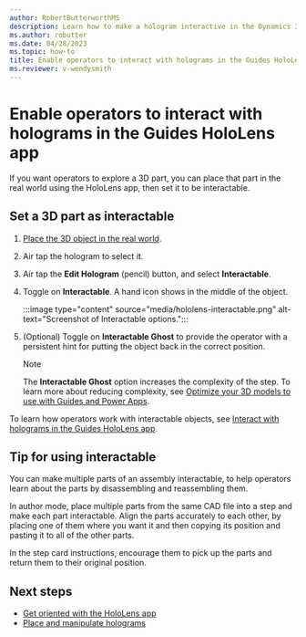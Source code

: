 ```yaml
---
author: RobertButterworthMS
description: Learn how to make a hologram interactive in the Dynamics 365 Guides HoloLens app
ms.author: robutter
ms.date: 04/28/2023
ms.topic: how-to
title: Enable operators to interact with holograms in the Guides HoloLens app
ms.reviewer: v-wendysmith
---
```


# Enable operators to interact with holograms in the Guides HoloLens app

If you want operators to explore a 3D part, you can place that part in the real world using the HoloLens app, then set it to be interactable.

## Set a 3D part as interactable

1. [Place the 3D object in the real world](hololens-app-place-holograms.md).

1. Air tap the hologram to select it.

1. Air tap the **Edit Hologram** (pencil) button, and select **Interactable**.

1. Toggle on **Interactable**. A hand icon shows in the middle of the object.

   :::image type="content" source="media/hololens-interactable.png" alt-text="Screenshot of Interactable options.":::

1. (Optional) Toggle on **Interactable Ghost** to provide the operator with a persistent hint for putting the object back in the correct position.

   > [!NOTE]
   > The **Interactable Ghost** option increases the complexity of the step. To learn more about reducing complexity, see [Optimize your 3D models to use with Guides and Power Apps](/dynamics365/mixed-reality/guides/3d-content-guidelines/optimize-models).

To learn how operators work with interactable objects, see [Interact with holograms in the Guides HoloLens app](operator-holograms.md#interact-with-holograms-in-the-guides-hololens-app).

## Tip for using interactable

You can make multiple parts of an assembly interactable, to help operators learn about the parts by disassembling and reassembling them.

In author mode, place multiple parts from the same CAD file into a step and make each part interactable. Align the parts accurately to each other, by placing one of them where you want it and then copying its position and pasting it to all of the other parts.

In the step card instructions, encourage them to pick up the parts and return them to their original position.

## Next steps

- [Get oriented with the HoloLens app](hololens-app-orientation.md)
- [Place and manipulate holograms](hololens-app-place-holograms.md)